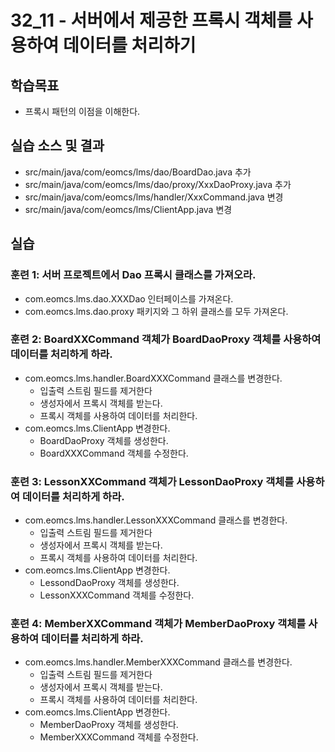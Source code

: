 # 32_11 - 서버에서 제공한 프록시 객체를 사용하여 데이터를 처리하기

## 학습목표

- 프록시 패턴의 이점을 이해한다.

## 실습 소스 및 결과

- src/main/java/com/eomcs/lms/dao/BoardDao.java 추가
- src/main/java/com/eomcs/lms/dao/proxy/XxxDaoProxy.java 추가
- src/main/java/com/eomcs/lms/handler/XxxCommand.java 변경
- src/main/java/com/eomcs/lms/ClientApp.java 변경

## 실습  

### 훈련 1: 서버 프로젝트에서 Dao 프록시 클래스를 가져오라.

- com.eomcs.lms.dao.XXXDao 인터페이스를 가져온다.
- com.eomcs.lms.dao.proxy 패키지와 그 하위 클래스를 모두 가져온다.

### 훈련 2: BoardXXCommand 객체가 BoardDaoProxy 객체를 사용하여 데이터를 처리하게 하라.

- com.eomcs.lms.handler.BoardXXXCommand 클래스를 변경한다.
  - 입출력 스트림 필드를 제거한다
  - 생성자에서 프록시 객체를 받는다.
  - 프록시 객체를 사용하여 데이터를 처리한다.
- com.eomcs.lms.ClientApp 변경한다.
  - BoardDaoProxy 객체를 생성한다.
  - BoardXXXCommand 객체를 수정한다.

### 훈련 3: LessonXXCommand 객체가 LessonDaoProxy 객체를 사용하여 데이터를 처리하게 하라.

- com.eomcs.lms.handler.LessonXXXCommand 클래스를 변경한다.
  - 입출력 스트림 필드를 제거한다
  - 생성자에서 프록시 객체를 받는다.
  - 프록시 객체를 사용하여 데이터를 처리한다.
- com.eomcs.lms.ClientApp 변경한다.
  - LessondDaoProxy 객체를 생성한다.
  - LessonXXXCommand 객체를 수정한다.
  
### 훈련 4: MemberXXCommand 객체가 MemberDaoProxy 객체를 사용하여 데이터를 처리하게 하라.

- com.eomcs.lms.handler.MemberXXXCommand 클래스를 변경한다.
  - 입출력 스트림 필드를 제거한다
  - 생성자에서 프록시 객체를 받는다.
  - 프록시 객체를 사용하여 데이터를 처리한다.
- com.eomcs.lms.ClientApp 변경한다.
  - MemberDaoProxy 객체를 생성한다.
  - MemberXXXCommand 객체를 수정한다.
  